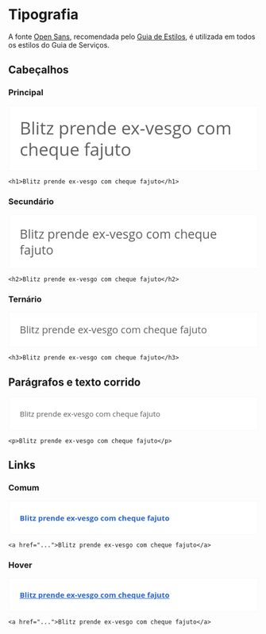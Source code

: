 # Tipografia

A fonte [Open Sans](http://en.wikipedia.org/wiki/Open_Sans), recomendada pelo [Guia de Estilos][estilos], é utilizada em todos os estilos do Guia de Serviços.

[estilos]:http://www.secom.gov.br/orientacoes-gerais/comunicacao-digital/guia-de-estilo-identidade-padrao-comunicacao-digital-fev2015.pdf

<link href='http://fonts.googleapis.com/css?family=Open+Sans:400,700' rel='stylesheet' type='text/css'>

<style>
.exemplo {
  font-family: 'Open Sans';
  color: #606060;
  padding: 22px;
  border: 1px solid #f7f7f7;
  background-color: #ffffff;
}

.exemplo .h1 {
  font-size: 35px;
  line-height: 43px;
}

.exemplo .h2 {
  font-size: 25px;
  line-height: 32px;
}

.exemplo .h3 {
  font-size: 20px;
  line-height: 25px;
}

.exemplo .p {
  font-size: 15px;
  line-height: 22px;
}

.exemplo .a {
  font-size: 15px;
  line-height: 22px;
  font-weight: bold;
  color: #2c66ce;
}

.exemplo .a.hover {
  text-decoration: underline;
}
</style>

## Cabeçalhos

### Principal

<div class="exemplo">
  <span class="h1">Blitz prende ex-vesgo com cheque fajuto</span>
</div>

```
<h1>Blitz prende ex-vesgo com cheque fajuto</h1>
```

### Secundário

<div class="exemplo">
  <span class="h2">Blitz prende ex-vesgo com cheque fajuto</span>
</div>

```
<h2>Blitz prende ex-vesgo com cheque fajuto</h2>
```

### Ternário

<div class="exemplo">
  <span class="h3">Blitz prende ex-vesgo com cheque fajuto</span>
</div>

```
<h3>Blitz prende ex-vesgo com cheque fajuto</h3>
```

## Parágrafos e texto corrido

<div class="exemplo">
  <span class="p">Blitz prende ex-vesgo com cheque fajuto</span>
</div>

```
<p>Blitz prende ex-vesgo com cheque fajuto</p>
```

## Links

### Comum

<div class="exemplo">
  <span class="a">Blitz prende ex-vesgo com cheque fajuto</span>
</div>

```
<a href="...">Blitz prende ex-vesgo com cheque fajuto</a>
```

### Hover


<div class="exemplo">
  <span class="a hover">Blitz prende ex-vesgo com cheque fajuto</span>
</div>

```
<a href="...">Blitz prende ex-vesgo com cheque fajuto</a>
```
